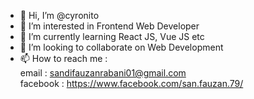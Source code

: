 - 👋 Hi, I’m @cyronito
- 👀 I’m interested in Frontend Web Developer
- 🌱 I’m currently learning React JS, Vue JS etc
- 💞️ I’m looking to collaborate on Web Development
- 📫 How to reach me :
  <br>email : sandifauzanrabani01@gmail.com
  <br>facebook : https://www.facebook.com/san.fauzan.79/

<!---
cyronito/cyronito is a ✨ special ✨ repository because its `README.md` (this file) appears on your GitHub profile.
You can click the Preview link to take a look at your changes.
--->
